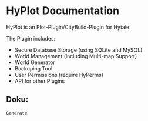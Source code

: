 # HyPlot Documentation
HyPlot is an Plot-Plugin/CityBuild-Plugin for Hytale.

The Plugin includes:
- Secure Database Storage (using SQLite and MySQL)
- World Management (including Multi-map Support)
- World Generator
- Backuping Tool
- User Permissions (require HyPerms)
- API for other Plugins

## Doku:
```Generate```
